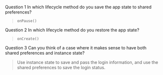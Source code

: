Question 1
In which lifecycle method do you save the app state to shared preferences?
> `onPause()`

Question 2
In which lifecycle method do you restore the app state?
> `onCreate()`

Question 3
Can you think of a case where it makes sense to have both shared preferences and instance state?
> Use instance state to save and pass the login information, and use the shared preferences to save the login status.
